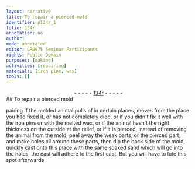 ```yaml
---
layout: narrative
title: To repair a pierced mold
identifier: p134r_1
folio: 134r
annotation: no
author:
mode: annotated
editor: GR8975 Seminar Participants
rights: Public Domain
purposes: [making]
activities: [repairing]
materials: [iron pins, wax]
tools: []
---
```


 <div class="folio" align="center">- - - - - <a href="http://gallica.bnf.fr/ark:/12148/btv1b10500001g/f273.image" target="_blank">134r</a> - - - - - </div> 
## To repair a pierced mold

pairing  <span class="activity"></span> 
 If the molded animal pulls of in certain places, moves from the place you had fixed it, or has not completely died, or if you didn't fix it well with the <span class="material">iron pins</span> or with the melted <span class="material">wax</span>, or if the animal hasn't the right thickness on the outside at the relief, or if it is pierced, instead of removing the animal from the mold, peel away the weak parts, or the pierced part, and make holes all around these parts, then dip the back side of the mold, quickly cast onto this place with the same soaked sand which will go into the holes, the cast will adhere to the first cast. But you will have to lute this spot afterwards.
 